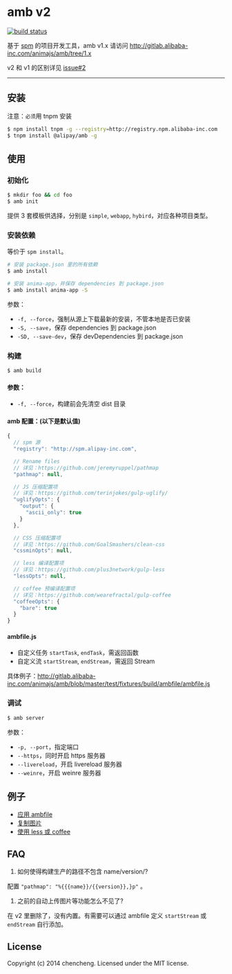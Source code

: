 # amb v2

[![build status](http://gitlab-ci.alibaba-inc.com/projects/140/status.png?ref=master)](http://gitlab-ci.alibaba-inc.com/projects/140?ref=master)

基于 [spm](http://spmjs.io/) 的项目开发工具，amb v1.x 请访问 http://gitlab.alibaba-inc.com/animajs/amb/tree/1.x

v2 和 v1 的区别详见 [issue#2](http://gitlab.alibaba-inc.com/animajs/amb/issues/2)

---

## 安装

注意：`必须`用 tnpm 安装

```bash
$ npm install tnpm -g --registry=http://registry.npm.alibaba-inc.com
$ tnpm install @alipay/amb -g
```

## 使用

### 初始化

```bash
$ mkdir foo && cd foo
$ amb init
```

提供 3 套模板供选择，分别是 `simple`, `webapp`, `hybird`，对应各种项目类型。

### 安装依赖

等价于 `spm install`。

```bash
# 安装 package.json 里的所有依赖
$ amb install

# 安装 anima-app，并保存 dependencies 到 package.json
$ amb install anima-app -S
```

参数：

- `-f, --force`，强制从源上下载最新的安装，不管本地是否已安装
- `-S, --save`，保存 dependencies 到 package.json
- `-SD, --save-dev`，保存 devDependencies 到 package.json

### 构建

```bash
$ amb build
```

#### 参数：

- `-f, --force`，构建前会先清空 dist 目录

#### amb 配置：(以下是默认值)

```javascript
{
  // spm 源
  "registry": "http://spm.alipay-inc.com",

  // Rename files
  // 详见：https://github.com/jeremyruppel/pathmap
  "pathmap": null,

  // JS 压缩配置项
  // 详见：https://github.com/terinjokes/gulp-uglify/
  "uglifyOpts": {
    "output": {
      "ascii_only": true
    }
  },

  // CSS 压缩配置项
  // 详见：https://github.com/GoalSmashers/clean-css
  "cssminOpts": null,

  // less 编译配置项
  // 详见：https://github.com/plus3network/gulp-less
  "lessOpts": null,

  // coffee 预编译配置项
  // 详见：https://github.com/wearefractal/gulp-coffee
  "coffeeOpts": {
    "bare": true
  }
}
```

#### ambfile.js

- 自定义任务 `startTask`, `endTask`，需返回函数
- 自定义流 `startStream`, `endStream`，需返回 Stream

具体例子：http://gitlab.alibaba-inc.com/animajs/amb/blob/master/test/fixtures/build/ambfile/ambfile.js


### 调试

```bash
$ amb server
```

参数：

- `-p, --port`，指定端口
- `--https`，同时开启 https 服务器
- `--livereload`，开启 livereload 服务器
- `--weinre`，开启 weinre 服务器


## 例子

* [应用 ambfile](http://gitlab.alibaba-inc.com/animajs/amb/tree/master/test/fixtures/build/ambfile)
* [复制图片](http://gitlab.alibaba-inc.com/animajs/amb/tree/master/test/fixtures/build/copy-img)
* [使用 less 或 coffee](http://gitlab.alibaba-inc.com/animajs/amb/tree/master/test/fixtures/build/precompile)


## FAQ

1. 如何使得构建生产的路径不包含 name/version/?

  配置 `"pathmap": "%{{{name}}/{{version}},}p"` 。

1. 之前的自动上传图片等功能怎么不见了?

  在 v2 里删除了，没有内置。有需要可以通过 ambfile 定义 `startStream` 或 `endStream` 自行添加。


## License

Copyright (c) 2014 chencheng. Licensed under the MIT license.
